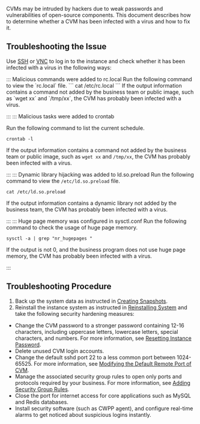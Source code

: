 CVMs may be intruded by hackers due to weak passwords and vulnerabilities of open-source components. This document describes how to determine whether a CVM has been infected with a virus and how to fix it.

## Troubleshooting the Issue
 Use [SSH](https://intl.cloud.tencent.com/document/product/213/32501) or [VNC](https://intl.cloud.tencent.com/document/product/213/32494) to log in to the instance and check whether it has been infected with a virus in the following ways:


<dx-accordion>
::: Malicious commands were added to rc.local
Run the following command to view the `rc.local` file.
```
cat /etc/rc.local 
```
If the output information contains a command not added by the business team or public image, such as `wget xx` and `/tmp/xx`, the CVM has probably been infected with a virus.

:::
::: Malicious tasks were added to crontab

Run the following command to list the current schedule.
```
crontab -l
```
If the output information contains a command not added by the business team or public image, such as `wget xx` and `/tmp/xx`, the CVM has probably been infected with a virus.

:::
::: Dynamic library hijacking was added to ld.so.preload
Run the following command to view the `/etc/ld.so.preload` file.
```
cat /etc/ld.so.preload
```
If the output information contains a dynamic library not added by the business team, the CVM has probably been infected with a virus.

:::
::: Huge page memory was configured in sysctl.conf
Run the following command to check the usage of huge page memory.
```
sysctl -a | grep "nr_hugepages "
```
If the output is not 0, and the business program does not use huge page memory, the CVM has probably been infected with a virus.

:::

</dx-accordion>

## Troubleshooting Procedure
1. Back up the system data as instructed in [Creating Snapshots](https://intl.cloud.tencent.com/document/product/362/5755).
2. Reinstall the instance system as instructed in [Reinstalling System](https://intl.cloud.tencent.com/document/product/213/4933) and take the following security hardening measures:
 - Change the CVM password to a stronger password containing 12-16 characters, including uppercase letters, lowercase letters, special characters, and numbers. For more information, see [Resetting Instance Password](https://intl.cloud.tencent.com/document/product/213/16566).
 - Delete unused CVM login accounts.
 - Change the default sshd port 22 to a less common port between 1024-65525. For more information, see [Modifying the Default Remote Port of CVM](https://intl.cloud.tencent.com/document/product/213/35376).
 - Manage the associated security group rules to open only ports and protocols required by your business. For more information, see [Adding Security Group Rules](https://intl.cloud.tencent.com/document/product/213/34272).
 - Close the port for internet access for core applications such as MySQL and Redis databases.
 - Install security software (such as CWPP agent), and configure real-time alarms to get noticed about suspicious logins instantly.
